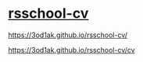 # [rsschool-cv](https://3od1ak.github.io/rsschool-cv/)

https://3od1ak.github.io/rsschool-cv/

https://3od1ak.github.io/rsschool-cv/cv
